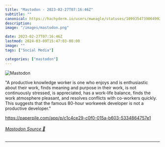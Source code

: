 ```yaml
---
title: "Mastodon - 2023-02-27T07:16:46Z"
subtitle: ""
canonical: https://hachyderm.io/users/mweagle/statuses/109935473906499258
description:
image: "/images/mastodon.png"

date: 2023-02-27T07:16:46Z
lastmod: 2024-03-09T15:47:03-08:00
image: ""
tags: ["Social Media"]

categories: ["mastodon"]
---
```

![Mastodon](/images/mastodon.png)

<p>&quot;A productive knowledge worker is one who enjoys and is enthusiastic about their work, finds meaning and purpose in their work, is not continuously stressed, is appreciated, has a work-life balance, finds the work atmosphere pleasant, and resolves conflicts with co-workers quickly. This suggests that the famous 80-hour workweek developer is not a productive developer.&quot;</p><p><a href="https://paperpile.com/app/p/c1c4ce29-c0f0-015a-b603-5334864757e1" target="_blank" rel="nofollow noopener noreferrer" translate="no"><span class="invisible">https://</span><span class="ellipsis">paperpile.com/app/p/c1c4ce29-c</span><span class="invisible">0f0-015a-b603-5334864757e1</span></a></p>


###### [Mastodon Source 🐘](https://hachyderm.io/@mweagle/109935473906499258)

___
